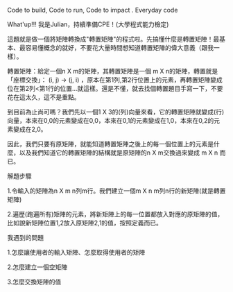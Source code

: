 Code to build, Code to run, Code to impact . Everyday code

 
What'up!!! 我是Julian，持續準備CPE！(大學程式能力檢定)

這題就是做一個將矩陣轉換成"轉置矩陣"的程式啦。先搞懂什麼是轉置矩陣！最基本、最容易懂概念的就好，不要花大量時間想知道轉置矩陣的偉大意義（跟我一樣）。

 

轉置矩陣：給定一個n X m的矩陣，其轉置矩陣是一個 m X n的矩陣，轉置就是「座標交換」： (i, j) → (j, i) ，原本在第1列,第2行位置上的元素，再轉置矩陣變成位在第2列<第1行的位置...就這樣。還是不懂，就去找個轉置題目手寫一下，不要花在這太久，這不是重點。

 

到目前為止尚可嗎？我們先以一個1 X 3的(列)向量來看，它的轉置矩陣就變成(行)向量，本來在0,0的元素變成在0,0，本來在0,1的元素變成在1,0，本來在0,2的元素變成在2,0。

 

因此，我們只要有原矩陣，就能知道轉置矩陣之後上的每一個位置上的元素是什麼，以及我們知道它的轉置矩陣的結構就是原矩陣的n X m交換過來變成 m X n 而已。

 

解題步驟

1.令輸入的矩陣為n X m n列m行。我們建立一個m X n m列n行的新矩陣(就是轉置矩陣)

2.遍歷(跑遍所有)矩陣的元素，將新矩陣上的每一位置都放入對應的原矩陣的值，比如說新矩陣位置1,2放入原矩陣2,1的值，按照定義而已。

 

 

 

我遇到的問題

1.怎麼讓使用者的輸入矩陣、怎麼取得使用者的矩陣

2.怎麼建立一個空矩陣

3.怎麼交換矩陣的值
